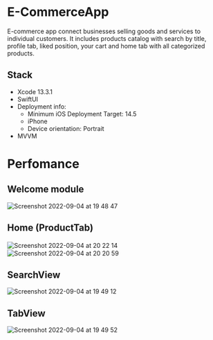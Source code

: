 # E-CommerceApp
E-commerce app connect businesses selling goods and services to individual customers. It includes products catalog with search by title, profile tab, liked position, your cart and home tab with all categorized products.

## Stack
* Xcode 13.3.1
* SwiftUI
* Deployment info:
     - Minimum iOS Deployment Target: 14.5
     - iPhone
     - Device orientation: Portrait
* MVVM

# Perfomance
## Welcome module
![Screenshot 2022-09-04 at 19 48 47](https://user-images.githubusercontent.com/90447243/188325070-485a0112-fff3-47f7-b91a-fd36e0d494cb.png)

## Home (ProductTab)
![Screenshot 2022-09-04 at 20 22 14](https://user-images.githubusercontent.com/90447243/188325708-83cd3dc0-412a-46f7-b411-468b4fe8f890.png)ㅤㅤ![Screenshot 2022-09-04 at 20 20 59](https://user-images.githubusercontent.com/90447243/188325659-55a85f99-70eb-4d2a-8abc-6b32122304d0.png)

## SearchView
![Screenshot 2022-09-04 at 19 49 12](https://user-images.githubusercontent.com/90447243/188325803-707b1ddb-1ab3-4db0-a4d7-7d3c01e22bb2.png)

## TabView
![Screenshot 2022-09-04 at 19 49 52](https://user-images.githubusercontent.com/90447243/188325855-606bf68e-353b-4f36-8df1-fba2834d9cb1.png)


